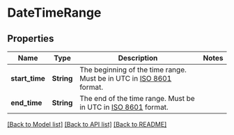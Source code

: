 # DateTimeRange

## Properties

Name | Type | Description | Notes
------------ | ------------- | ------------- | -------------
**start_time** | **String** | The beginning of the time range. Must be in UTC in [ISO 8601](https://developer-docs.amazon.com/sp-api/docs/iso-8601) format. | 
**end_time** | **String** | The end of the time range. Must be in UTC in [ISO 8601](https://developer-docs.amazon.com/sp-api/docs/iso-8601) format. | 

[[Back to Model list]](../README.md#documentation-for-models) [[Back to API list]](../README.md#documentation-for-api-endpoints) [[Back to README]](../README.md)


